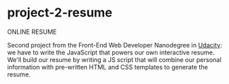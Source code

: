 # project-2-resume

ONLINE RESUME

Second project from the Front-End Web Developer Nanodegree in <a href="https://www.udacity.com" target="_blank">Udacity</a>:
<br>
we have to write the JavaScript that powers our own interactive resume. We'll build our resume by writing a JS script that will combine our personal information with pre-written HTML and CSS templates to generate the resume.
